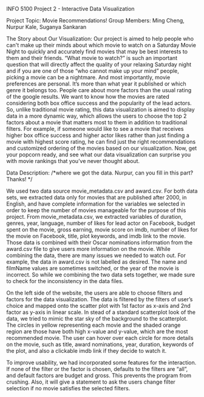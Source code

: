 INFO 5100 Project 2 - Interactive Data Visualization

Project Topic: Movie Recommendations!
Group Members: Ming Cheng, Nurpur Kale, Suganya Sankaran

The Story about Our Visualization:
Our project is aimed to help people who can't make up their minds about which movie to watch on a Saturday Movie Night to quickly and accurately find movies that may be best interests to them and their friends. 
“What movie to watch?” is such an important question that will directly affect the quality of your relaxing Saturday night and if you are one of those “who cannot make up your mind” people, picking a movie can be a nightmare. And most importantly, movie preferences are personal. It’s more than what year it published or which genre it belongs too. People care about more factors than the usual rating of the google results. We want to know how the movies are rated considering both box office success and the popularity of the lead actors.
So, unlike traditional movie rating, this data visualization is aimed to display data in a more dynamic way, which allows the users to choose the top 2 factors about a movie that matters most to them in addition to traditional filters. For example, if someone would like to see a movie that receives higher box office success and higher actor likes rather than just finding a movie with highest score rating, he can find just the right recommendations and customized ordering of the movies based on our visualization. 
Now, get your popcorn ready, and see what our data visualization can surprise you with movie rankings that you’ve never thought about.

Data Description:
/*where we got the data. Nurpur, can you fill in this part? Thanks! */

We used two data source movie_metadata.csv and award.csv. For both data sets, we extracted data only for movies that are published after 2000, in English, and have complete information for the variables we selected in order to keep the number of movies manageable for the purpose of this project. From movie_metadata.csv, we extracted variables of duration, genres, year, language, number of likes for lead actor on Facebook, budget spent on the movie, gross earning, movie score on imdb, number of likes for the movie on Facebook, title, plot keywords, and imdb link to the movie. Those data is combined with their Oscar nominations information from the award.csv file to give users more information on the movie. 
While combining the data, there are many issues we needed to watch out. For example, the data in award.csv is not labelled as desired. The name and filmName values are sometimes switched, or the year of the movie is incorrect. So while we combining the two data sets together, we made sure to check for the inconsistency in the data files.  

On the left side of the website, the users are able to choose filters and factors for the data visualization. The data is filtered by the filters of user’s choice and mapped onto the scatter plot with 1st factor as x-axis and 2nd factor as y-axis in linear scale. In stead of a standard scatterplot look of the data, we tried to mimic the star sky of the background to the scatterplot. The circles in yellow representing each movie and the shaded orange region are those have both high x-value and y-value, which are the most recommended movie. The user can hover over each circle for more details on the movie, such as title, award nominations, year, duration, keywords of the plot, and also a clickable imdb link if they decide to watch it.  

To improve usability, we had incorporated some features for the interaction. If none of the filter or the factor is chosen, defaults to the filters are “all”, and default factors are budget and gross. This prevents the program from crushing. Also, it will give a statement to ask the users change filter selection if no movie satisfies the selected filters.

